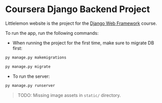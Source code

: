 # Coursera Django Backend Project

Littlelemon website is the project for the [Django Web Framework](https://www.coursera.org/learn/django-web-framework/home/welcome) course.

To run the app, run the following commands:

- When running the project for the first time, make sure to migrate DB first:

```ps
py manage.py makemigrations
```

```ps
py manage.py migrate
```

- To run the server:

```ps
py manage.py runserver
```

> TODO: Missing image assets in `static/` directory.
